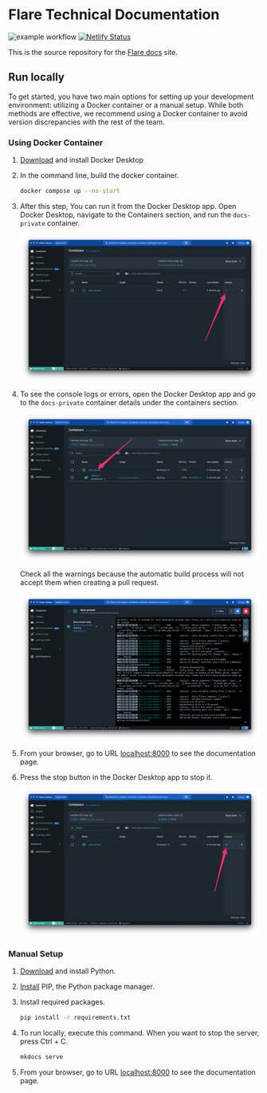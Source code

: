 # Flare Technical Documentation

![example workflow](https://github.com/flare-foundation/docs/actions/workflows/ci.yml/badge.svg)
[![Netlify Status](https://api.netlify.com/api/v1/badges/1603e657-66b1-4125-816b-e6b86f62d589/deploy-status)](https://app.netlify.com/sites/flare-docs-previews/deploys)

This is the source repository for the [Flare docs](https://docs.flare.network/) site.

## Run locally

To get started, you have two main options for setting up your development environment: utilizing a Docker container or a manual setup. While both methods are effective, we recommend using a Docker container to avoid version discrepancies with the rest of the team.

### Using Docker Container

1. [Download](https://www.docker.com/products/docker-desktop/) and install Docker Desktop

2. In the command line, build the docker container.

   ```bash
   docker compose up --no-start
   ```

3. After this step, You can run it from the Docker Desktop app. Open Docker Desktop, navigate to the Containers section, and run the `docs-private` container.

   ![Start Flare Docs in Docker Desktop](/readme/docker-desktop-start.png)

4. To see the console logs or errors, open the Docker Desktop app and go to the `docs-private` container details under the containers section.

   ![Open Container details in Docker Desktop](/readme/docker-desktop-open-container.png)

   Check all the warnings because the automatic build process will not accept them when creating a pull request.

   ![Container details in Docker Desktop](/readme/docker-desktop-container-details.png)

5. From your browser, go to URL [localhost:8000](http://localhost:8000/) to see the documentation page.

6. Press the stop button in the Docker Desktop app to stop it.

   ![STOP Flare Docs in Docker Desktop](/readme/docker-desktop-stop.png)

### Manual Setup

1. [Download](https://www.python.org/downloads/) and install Python.

2. [Install](https://pip.pypa.io/en/stable/installation/) PIP, the Python package manager.

3. Install required packages.

   ```bash
   pip install -r requirements.txt
   ```

4. To run locally, execute this command. When you want to stop the server, press Ctrl + C.

   ```bash
   mkdocs serve
   ```

5. From your browser, go to URL [localhost:8000](http://localhost:8000/) to see the documentation page.

